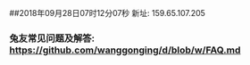 ##2018年09月28日07时12分07秒 新址: 159.65.107.205
### 兔友常见问题及解答: https://github.com/wanggonging/d/blob/w/FAQ.md
